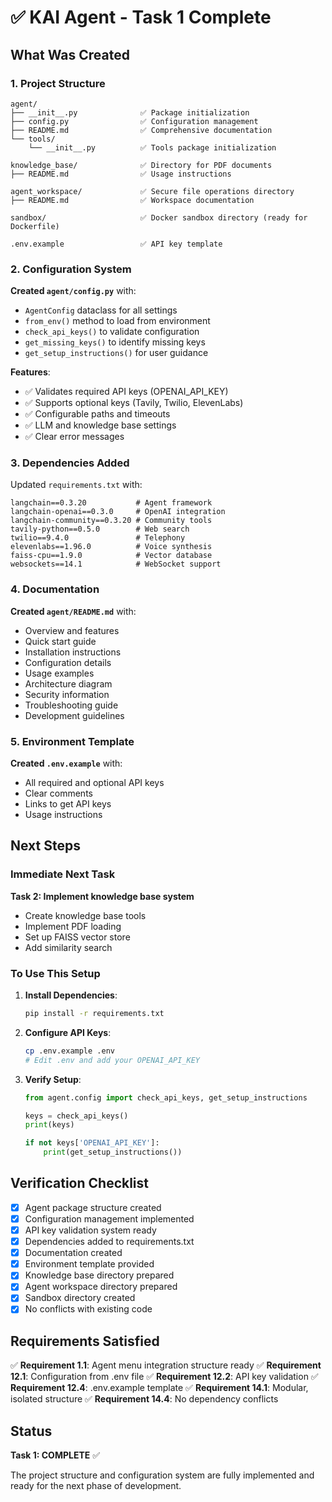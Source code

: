 # ✅ KAI Agent - Task 1 Complete

## What Was Created

### 1. Project Structure

```
agent/
├── __init__.py              ✅ Package initialization
├── config.py                ✅ Configuration management
├── README.md                ✅ Comprehensive documentation
└── tools/
    └── __init__.py          ✅ Tools package initialization

knowledge_base/              ✅ Directory for PDF documents
├── README.md                ✅ Usage instructions

agent_workspace/             ✅ Secure file operations directory
├── README.md                ✅ Workspace documentation

sandbox/                     ✅ Docker sandbox directory (ready for Dockerfile)

.env.example                 ✅ API key template
```

### 2. Configuration System

**Created `agent/config.py`** with:

- `AgentConfig` dataclass for all settings
- `from_env()` method to load from environment
- `check_api_keys()` to validate configuration
- `get_missing_keys()` to identify missing keys
- `get_setup_instructions()` for user guidance

**Features**:

- ✅ Validates required API keys (OPENAI_API_KEY)
- ✅ Supports optional keys (Tavily, Twilio, ElevenLabs)
- ✅ Configurable paths and timeouts
- ✅ LLM and knowledge base settings
- ✅ Clear error messages

### 3. Dependencies Added

Updated `requirements.txt` with:

```
langchain==0.3.20           # Agent framework
langchain-openai==0.3.0     # OpenAI integration
langchain-community==0.3.20 # Community tools
tavily-python==0.5.0        # Web search
twilio==9.4.0               # Telephony
elevenlabs==1.96.0          # Voice synthesis
faiss-cpu==1.9.0            # Vector database
websockets==14.1            # WebSocket support
```

### 4. Documentation

**Created `agent/README.md`** with:

- Overview and features
- Quick start guide
- Installation instructions
- Configuration details
- Usage examples
- Architecture diagram
- Security information
- Troubleshooting guide
- Development guidelines

### 5. Environment Template

**Created `.env.example`** with:

- All required and optional API keys
- Clear comments
- Links to get API keys
- Usage instructions

## Next Steps

### Immediate Next Task

**Task 2: Implement knowledge base system**

- Create knowledge base tools
- Implement PDF loading
- Set up FAISS vector store
- Add similarity search

### To Use This Setup

1. **Install Dependencies**:

   ```bash
   pip install -r requirements.txt
   ```

2. **Configure API Keys**:

   ```bash
   cp .env.example .env
   # Edit .env and add your OPENAI_API_KEY
   ```

3. **Verify Setup**:

   ```python
   from agent.config import check_api_keys, get_setup_instructions
   
   keys = check_api_keys()
   print(keys)
   
   if not keys['OPENAI_API_KEY']:
       print(get_setup_instructions())
   ```

## Verification Checklist

- [x] Agent package structure created
- [x] Configuration management implemented
- [x] API key validation system ready
- [x] Dependencies added to requirements.txt
- [x] Documentation created
- [x] Environment template provided
- [x] Knowledge base directory prepared
- [x] Agent workspace directory prepared
- [x] Sandbox directory created
- [x] No conflicts with existing code

## Requirements Satisfied

✅ **Requirement 1.1**: Agent menu integration structure ready
✅ **Requirement 12.1**: Configuration from .env file
✅ **Requirement 12.2**: API key validation
✅ **Requirement 12.4**: .env.example template
✅ **Requirement 14.1**: Modular, isolated structure
✅ **Requirement 14.4**: No dependency conflicts

## Status

**Task 1: COMPLETE** ✅

The project structure and configuration system are fully implemented and ready for the next phase of development.
